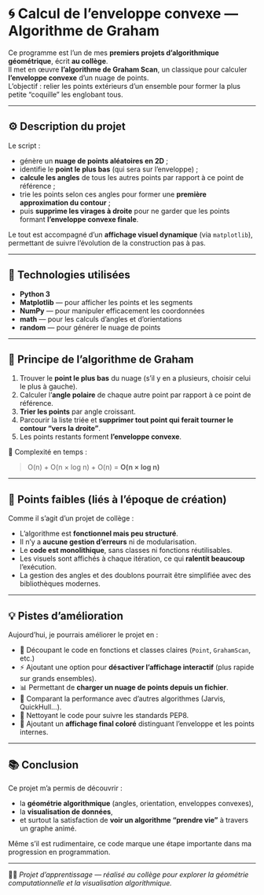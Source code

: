 # 🌀 Calcul de l’enveloppe convexe — Algorithme de Graham

Ce programme est l’un de mes **premiers projets d’algorithmique géométrique**, écrit **au collège**.  
Il met en œuvre **l’algorithme de Graham Scan**, un classique pour calculer **l’enveloppe convexe** d’un nuage de points.  
L’objectif : relier les points extérieurs d’un ensemble pour former la plus petite “coquille” les englobant tous.

---

## ⚙️ Description du projet

Le script :
- génère un **nuage de points aléatoires en 2D** ;
- identifie le **point le plus bas** (qui sera sur l’enveloppe) ;
- **calcule les angles** de tous les autres points par rapport à ce point de référence ;
- trie les points selon ces angles pour former une **première approximation du contour** ;
- puis **supprime les virages à droite** pour ne garder que les points formant **l’enveloppe convexe finale**.

Le tout est accompagné d’un **affichage visuel dynamique** (via `matplotlib`), permettant de suivre l’évolution de la construction pas à pas.

---

## 🧩 Technologies utilisées

- **Python 3**
- **Matplotlib** — pour afficher les points et les segments
- **NumPy** — pour manipuler efficacement les coordonnées
- **math** — pour les calculs d’angles et d’orientations
- **random** — pour générer le nuage de points

---

## 🧠 Principe de l’algorithme de Graham

1. Trouver le **point le plus bas** du nuage (s’il y en a plusieurs, choisir celui le plus à gauche).  
2. Calculer l’**angle polaire** de chaque autre point par rapport à ce point de référence.  
3. **Trier les points** par angle croissant.  
4. Parcourir la liste triée et **supprimer tout point qui ferait tourner le contour “vers la droite”**.  
5. Les points restants forment **l’enveloppe convexe**.

🧮 Complexité en temps :  
> O(n) + O(n × log n) + O(n) = **O(n × log n)**

---

## 🚧 Points faibles (liés à l’époque de création)

Comme il s’agit d’un projet de collège :
- L’algorithme est **fonctionnel mais peu structuré**.
- Il n’y a **aucune gestion d’erreurs** ni de modularisation.
- Le **code est monolithique**, sans classes ni fonctions réutilisables.
- Les visuels sont affichés à chaque itération, ce qui **ralentit beaucoup** l’exécution.
- La gestion des angles et des doublons pourrait être simplifiée avec des bibliothèques modernes.

---

## 💡 Pistes d’amélioration

Aujourd’hui, je pourrais améliorer le projet en :
- 🧩 Découpant le code en fonctions et classes claires (`Point`, `GrahamScan`, etc.)
- ⚡ Ajoutant une option pour **désactiver l’affichage interactif** (plus rapide sur grands ensembles).
- 📊 Permettant de **charger un nuage de points depuis un fichier**.
- 🧮 Comparant la performance avec d’autres algorithmes (Jarvis, QuickHull…).
- 🧹 Nettoyant le code pour suivre les standards PEP8.
- 🎨 Ajoutant un **affichage final coloré** distinguant l’enveloppe et les points internes.

---

## 📚 Conclusion

Ce projet m’a permis de découvrir :
- la **géométrie algorithmique** (angles, orientation, enveloppes convexes),
- la **visualisation de données**,
- et surtout la satisfaction de **voir un algorithme “prendre vie”** à travers un graphe animé.

Même s’il est rudimentaire, ce code marque une étape importante dans ma progression en programmation.

---

👨‍💻 *Projet d’apprentissage — réalisé au collège pour explorer la géométrie computationnelle et la visualisation algorithmique.*
